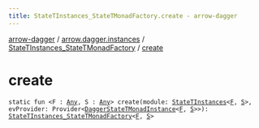 ```yaml
---
title: StateTInstances_StateTMonadFactory.create - arrow-dagger
---
```


[arrow-dagger](../../index.html) / [arrow.dagger.instances](../index.html) / [StateTInstances_StateTMonadFactory](index.html) / [create](./create.html)

# create

`static fun <F : `[`Any`](https://kotlinlang.org/api/latest/jvm/stdlib/kotlin/-any/index.html)`, S : `[`Any`](https://kotlinlang.org/api/latest/jvm/stdlib/kotlin/-any/index.html)`> create(module: `[`StateTInstances`](../-state-t-instances/index.html)`<`[`F`](create.html#F)`, `[`S`](create.html#S)`>, evProvider: Provider<`[`DaggerStateTMonadInstance`](../-dagger-state-t-monad-instance/index.html)`<`[`F`](create.html#F)`, `[`S`](create.html#S)`>>): `[`StateTInstances_StateTMonadFactory`](index.html)`<`[`F`](create.html#F)`, `[`S`](create.html#S)`>`
